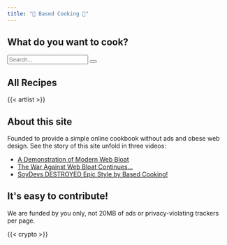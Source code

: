```yaml
---
title: "🍲 Based Cooking 🍳"
---
```


## What do you want to cook?

<div class="search">
  <input type="text" id="search" placeholder="Search...">
  <button class="clear-search">
    <svg xmlns="http://www.w3.org/2000/svg" class="ionicon" viewBox="0 0 512 512"><title>Backspace</title><path d="M135.19 390.14a28.79 28.79 0 0021.68 9.86h246.26A29 29 0 00432 371.13V140.87A29 29 0 00403.13 112H156.87a28.84 28.84 0 00-21.67 9.84v0L46.33 256l88.86 134.11z" fill="none" stroke="currentColor" stroke-linejoin="round" stroke-width="32"></path><path fill="none" stroke="currentColor" stroke-linecap="round" stroke-linejoin="round" stroke-width="32" d="M336.67 192.33L206.66 322.34M336.67 322.34L206.66 192.33M336.67 192.33L206.66 322.34M336.67 322.34L206.66 192.33"></path></svg>
  </button>
</div>

<script>
document.addEventListener('DOMContentLoaded', () => {
  const rec = document.querySelectorAll('#artlist li')
  const search = document.querySelector('#search')
  const clearSearch = document.querySelector('.clear-search')
  const artlist = document.getElementById('artlist')

  search.addEventListener('input', e => {
    // grab search input value
    const searchText = e.target.value.toLowerCase()

    const hasFilter = searchText.length > 0;

    // for each recipe hide all but matched
    let matchCount = 0;
    rec.forEach(el => {
      const recipeName = el.innerText.toLowerCase()
      const isMatch = recipeName.includes(searchText)

      el.hidden = !isMatch
      el.classList.toggle('matched-recipe', isMatch && searchText.length !== 0);
      artlist.classList.add('list-searched');
    })
  })

  clearSearch.addEventListener('click', e => {
    search.value = ''
    rec.forEach(el => {
      el.hidden = false
      el.classList.remove('matched-recipe');
    })

    ul.classList.remove('is-filtered');
    artlist.classList.remove('list-searched') ;
  })
})
</script>

## All Recipes

{{< artlist >}}

## About this site

Founded to provide a simple online cookbook without ads and obese web design.
See the story of this site unfold in three videos:

- [A Demonstration of Modern Web Bloat](https://odysee.com/@Luke:7/a-demonstration-of-modern-web-bloat:f)
- [The War Against Web Bloat Continues...](https://odysee.com/@Luke:7/the-war-against-web-bloat-continues...:a)
- [SoyDevs DESTROYED Epic Style by Based Cooking!](https://odysee.com/@Luke:7/soydevs-destroyed-epic-style-by-based:6)

## It's easy to contribute!

We are funded by you only, not 20MB of ads or privacy-violating trackers per page.

{{< crypto >}}
